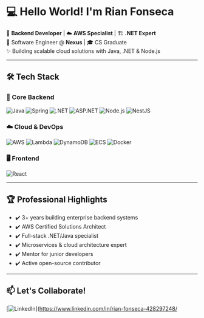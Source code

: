 # 💻 Hello World! I'm Rian Fonseca

🚀 **Backend Developer** | ☁️ **AWS Specialist** | 🏗️ **.NET Expert**  
🏢 Software Engineer @ **Nexus** | 🎓 CS Graduate  
✨ Building scalable cloud solutions with Java, .NET & Node.js  

---

## 🛠️ Tech Stack

### 🔧 Core Backend
![Java](https://img.shields.io/badge/Java-ED8B00?style=for-the-badge&logo=openjdk&logoColor=white)
![Spring](https://img.shields.io/badge/Spring-6DB33F?style=for-the-badge&logo=spring&logoColor=white)
![.NET](https://img.shields.io/badge/.NET-512BD4?style=for-the-badge&logo=.net&logoColor=white)
![ASP.NET](https://img.shields.io/badge/ASP.NET-512BD4?style=for-the-badge&logo=.net&logoColor=white)
![Node.js](https://img.shields.io/badge/Node.js-339933?style=for-the-badge&logo=nodedotjs&logoColor=white)
![NestJS](https://img.shields.io/badge/NestJS-E0234E?style=for-the-badge&logo=nestjs&logoColor=white)

### ☁️ Cloud & DevOps
![AWS](https://img.shields.io/badge/AWS-232F3E?style=for-the-badge&logo=amazonaws&logoColor=white)
![Lambda](https://img.shields.io/badge/Lambda-FF9900?style=for-the-badge&logo=awslambda&logoColor=white)
![DynamoDB](https://img.shields.io/badge/DynamoDB-4053D6?style=for-the-badge&logo=amazondynamodb&logoColor=white)
![ECS](https://img.shields.io/badge/ECS-FF9900?style=for-the-badge&logo=amazonecs&logoColor=white)
![Docker](https://img.shields.io/badge/Docker-2496ED?style=for-the-badge&logo=docker&logoColor=white)

### 🖥️ Frontend
![React](https://img.shields.io/badge/React-61DAFB?style=for-the-badge&logo=react&logoColor=black)

---

## 🏆 Professional Highlights

- ✔️ 3+ years building enterprise backend systems
- ✔️ AWS Certified Solutions Architect
- ✔️ Full-stack .NET/Java specialist
- ✔️ Microservices & cloud architecture expert
- ✔️ Mentor for junior developers
- ✔️ Active open-source contributor

---

## 📫 Let's Collaborate!

[![LinkedIn](https://img.shields.io/badge/Let's%20Connect%20on%20LinkedIn-0A66C2?style=for-the-badge&logo=linkedin)](https://www.linkedin.com/in/rian-fonseca-428297248/
